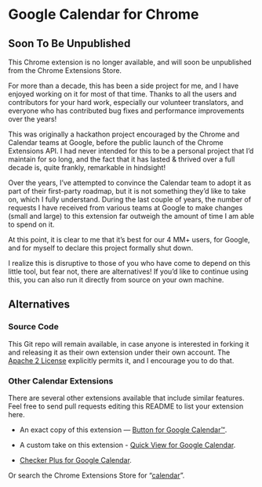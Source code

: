 # Google Calendar for Chrome

## Soon To Be Unpublished

This Chrome extension is no longer available, and will soon be unpublished from the Chrome Extensions Store.

For more than a decade, this has been a side project for me, and I have enjoyed working on it for most of that time. Thanks to all the users and contributors for your hard work, especially our volunteer translators, and everyone who has contributed bug fixes and performance improvements over the years!

This was originally a hackathon project encouraged by the Chrome and Calendar teams at Google, before the public launch of the Chrome Extensions API. I had never intended for this to be a personal project that I’d maintain for so long, and the fact that it has lasted & thrived over a full decade is, quite frankly, remarkable in hindsight!

Over the years, I’ve attempted to convince the Calendar team to adopt it as part of their first-party roadmap, but it is not something they’d like to take on, which I fully understand. During the last couple of years, the number of requests I have received from various teams at Google to make changes (small and large) to this extension far outweigh the amount of time I am able to spend on it.

At this point, it is clear to me that it’s best for our 4 MM+ users, for Google, and for myself to declare this project formally shut down.

I realize this is disruptive to those of you who have come to depend on this little tool, but fear not, there are alternatives! If you’d like to continue using this, you can also run it directly from source on your own machine.

## Alternatives

### Source Code

This Git repo will remain available, in case anyone is interested in forking it and releasing it as their own extension under their own account. The [Apache 2 License](COPYING) explicitly permits it, and I encourage you to do that.

### Other Calendar Extensions

There are several other extensions available that include similar features. Feel free to send pull requests editing this README to list your extension here.

- An exact copy of this extension — [Button for Google Calendar™](https://chrome.google.com/webstore/detail/button-for-google-calenda/lfjnmopldodmmdhddmeacgjnjeakjpki).

- A custom take on this extension - [Quick View for Google Calendar](https://chrome.google.com/webstore/detail/quick-view-for-google-cal/jjmfhjhfkipdojpiohplpfoliolcemlp).

- [Checker Plus for Google Calendar](https://chrome.google.com/webstore/detail/checker-plus-for-google-c/hkhggnncdpfibdhinjiegagmopldibha).

Or search the Chrome Extensions Store for “[calendar](https://chrome.google.com/webstore/search/calendar)”.
